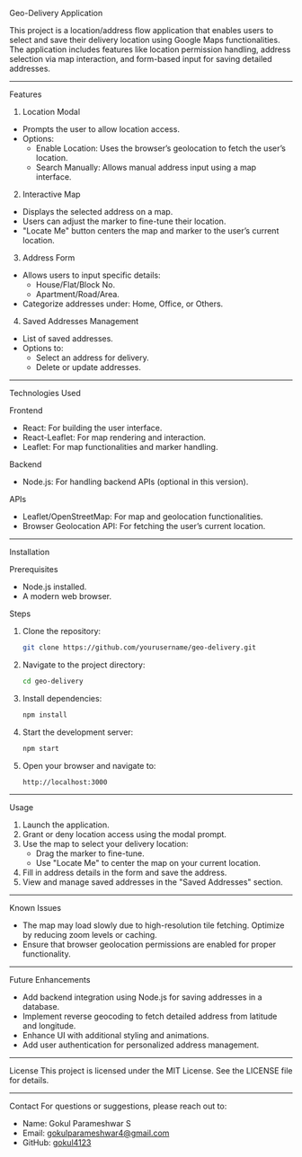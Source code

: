Geo-Delivery Application

This project is a location/address flow application that enables users to select and save their delivery location using Google Maps functionalities. The application includes features like location permission handling, address selection via map interaction, and form-based input for saving detailed addresses.

---

Features

1. Location Modal
- Prompts the user to allow location access.
- Options:
  - Enable Location: Uses the browser’s geolocation to fetch the user’s location.
  - Search Manually: Allows manual address input using a map interface.

2. Interactive Map
- Displays the selected address on a map.
- Users can adjust the marker to fine-tune their location.
- "Locate Me" button centers the map and marker to the user’s current location.

3. Address Form
- Allows users to input specific details:
  - House/Flat/Block No.
  - Apartment/Road/Area.
- Categorize addresses under: Home, Office, or Others.

 4. Saved Addresses Management
- List of saved addresses.
- Options to:
  - Select an address for delivery.
  - Delete or update addresses.

---

Technologies Used

Frontend
- React: For building the user interface.
- React-Leaflet: For map rendering and interaction.
- Leaflet: For map functionalities and marker handling.

Backend
- Node.js: For handling backend APIs (optional in this version).

APIs
- Leaflet/OpenStreetMap: For map and geolocation functionalities.
- Browser Geolocation API: For fetching the user’s current location.

---

 Installation

Prerequisites
- Node.js installed.
- A modern web browser.

 Steps
1. Clone the repository:
   ```bash
   git clone https://github.com/yourusername/geo-delivery.git
   ```

2. Navigate to the project directory:
   ```bash
   cd geo-delivery
   ```

3. Install dependencies:
   ```bash
   npm install
   ```

4. Start the development server:
   ```bash
   npm start
   ```

5. Open your browser and navigate to:
   ```
   http://localhost:3000
   ```

---


Usage

1. Launch the application.
2. Grant or deny location access using the modal prompt.
3. Use the map to select your delivery location:
   - Drag the marker to fine-tune.
   - Use "Locate Me" to center the map on your current location.
4. Fill in address details in the form and save the address.
5. View and manage saved addresses in the "Saved Addresses" section.

---

Known Issues
- The map may load slowly due to high-resolution tile fetching. Optimize by reducing zoom levels or caching.
- Ensure that browser geolocation permissions are enabled for proper functionality.

---

Future Enhancements
- Add backend integration using Node.js for saving addresses in a database.
- Implement reverse geocoding to fetch detailed address from latitude and longitude.
- Enhance UI with additional styling and animations.
- Add user authentication for personalized address management.

---

 License
This project is licensed under the MIT License. See the LICENSE file for details.

---

 Contact
For questions or suggestions, please reach out to:
- Name: Gokul Parameshwar S
- Email: gokulparameshwar4@gmail.com
- GitHub: [gokul4123](https://github.com/gokul4123)

